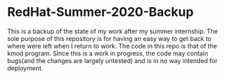 # RedHat-Summer-2020-Backup

This is a backup of the state of my work after my summer internship. The sole purpose of this repository is for having an easy way to get back to where were left when I return to work. The code in this repo is that of the kmod program. Since this is a work in progress, the code may contain bugs(and the changes are largely untested) and is in no way intended for deployment.

